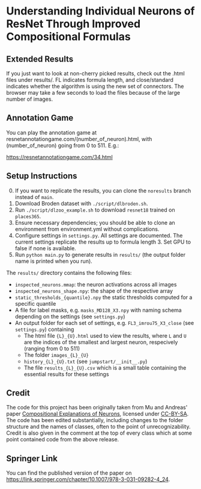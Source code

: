 # Understanding Individual Neurons of ResNet Through Improved Compositional Formulas

## Extended Results

If you just want to look at non-cherry picked results, check out the .html files under results/. FL indicates formula length, and close/standard indicates whether the algorithm is using the new set of connectors. The browser may take a few seconds to load the files because of the large number of images.

## Annotation Game

You can play the annotation game at resnetannotationgame.com/(number_of_neuron).html, with (number_of_neuron) going from 0 to 511. E.g.:

https://resnetannotationgame.com/34.html

## Setup Instructions

0. If you want to replicate the results, you can clone the `noresults` branch instead of `main`.
1. Download Broden dataset with `./script/dlbroden.sh`.
2. Run `./script/dlzoo_example.sh` to download `resnet18` trained on `places365`.
3. Ensure necessary dependencies; you should be able to clone an environment from environment.yml without complications.
4. Configure settings in `settings.py`. All settings are documented. The current settings replicate the results up to formula length 3. Set GPU to false if none is available.
5. Run `python main.py` to generate results in `results/` (the output folder name is printed when you run).

The `results/` directory contains the following files:
- `inspected_neurons.mmap`: the neuron activations across all images
- `inspected_neurons_shape.npy`: the shape of the respective array
- `static_thresholds_{quantile}.npy` the static thresholds computed for a specific quantile
- A file for label masks, e.g. `masks_MD128_X3.npy` with naming schema depending on the settings (see `settings.py`)
- An output folder for each set of settings, e.g. `FL3_imrou75_X3_close` (see `settings.py`) containing
  - The html file `{L}_{U}.html` used to view the results, where `L` and `U` are the indices of the smallest and largest neuron, respecively (ranging from 0 to 511)
  - The folder `images_{L}_{U}`
  - `history_{L}_{U}.txt` (see `jumpstart/__init__.py`)
  - The file `results_{L}_{U}.csv` which is a small table containing the essential results for these settings

## Credit

The code for this project has been originally taken from Mu and Andreas' paper [Compositional Explanations of Neurons](https://arxiv.org/abs/2006.14032), licensed under [CC-BY-SA](https://creativecommons.org/licenses/by-sa/4.0/). The code has been edited substantially, including changes to the folder structure and the names of classes, often to the point of unrecognizability. Credit is also given in the comment at the top of every class which at some point contained code from the above release.

## Springer Link

You can find the published version of the paper on https://link.springer.com/chapter/10.1007/978-3-031-09282-4_24.
